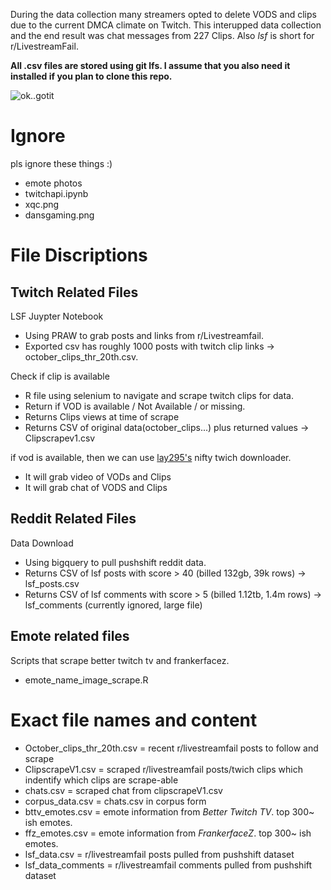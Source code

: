 
During the data collection many streamers opted to delete VODS and clips due to the current DMCA climate on Twitch.
This interupped data collection and the end result was chat messages from 227 Clips. Also *lsf* is short for r/LivestreamFail. 

**All .csv files are stored using git lfs. I assume that you also need it installed if you plan to clone this repo.**

![ok..gotit](https://cdn.betterttv.net/emote/5e3026505ea23e51ed8c6617/3x)

# Ignore
pls ignore these things :)
 - emote photos
 - twitchapi.ipynb
 - xqc.png
 - dansgaming.png

# File Discriptions


## Twitch Related Files
LSF Juypter Notebook
 - Using PRAW to grab posts and links from r/Livestreamfail. 
 - Exported csv has roughly 1000 posts with twitch clip links -> october_clips_thr_20th.csv. 
 
Check if clip is available
 - R file using selenium to navigate and scrape twitch clips for data.   
 - Return if VOD is available / Not Available / or missing. 
 - Returns Clips views at time of scrape
 - Returns CSV of original data(october_clips...)  plus returned values -> Clipscrapev1.csv
 
if vod is available, then we can use [lay295's](https://github.com/lay295/TwitchDownloader) nifty twich downloader. 
 - It will grab video of VODs and Clips
 - It will grab chat of VODS and Clips
 
 
## Reddit Related Files

Data Download
 - Using bigquery to pull pushshift reddit data. 
 - Returns CSV of lsf posts with score >  40 (billed 132gb, 39k rows) -> lsf_posts.csv
 - Returns CSV of lsf comments with score > 5 (billed 1.12tb, 1.4m rows) -> lsf_comments (currently ignored, large file)
 
 
 ## Emote related files
 Scripts that scrape better twitch tv and frankerfacez. 
 - emote_name_image_scrape.R

# Exact file names and content
 - October_clips_thr_20th.csv = recent r/livestreamfail posts to follow and scrape
 - ClipscrapeV1.csv = scraped r/livestreamfail posts/twich clips which indentify which clips are scrape-able
 - chats.csv = scraped chat from clipscrapeV1.csv
 - corpus_data.csv  = chats.csv in corpus form
 - bttv_emotes.csv = emote information from *Better Twitch TV*. top 300~ ish emotes. 
 - ffz_emotes.csv = emote information from *FrankerfaceZ*. top 300~ ish emotes. 
 - lsf_data.csv = r/livestreamfail posts pulled from pushshift dataset 
 - lsf_data_comments = r/livestreamfail comments pulled from pushshift dataset 


